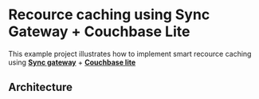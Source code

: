 # Recource caching using Sync Gateway + Couchbase Lite

This example project illustrates how to implement smart recource caching using [**Sync gateway**](https://github.com/couchbase/sync_gateway) + [**Couchbase lite**](https://github.com/couchbase/couchbase-lite-android)

## Architecture
